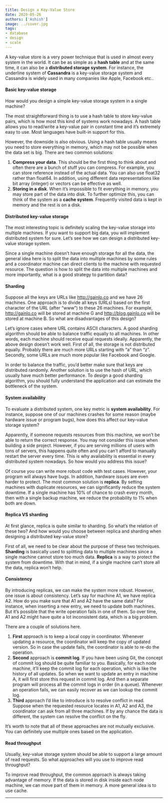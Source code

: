 ```yaml
---
title: Design a Key-Value Store
date: 2020-05-26
authors: ['Ashish']
image: ../cover.jpg
tags:
- database
- design
- scale
---
```

A key-value store is a very power technique that is used in almost every system in the world. It can be as simple as a **hash table** and at the same time, it can also be a **distributed storage system**. For instance, the underline system of **Cassandra** is a key-value storage system and Cassandra is widely used in many companies like Apple, Facebook etc..

#### Basic key-value storage
How would you design a simple key-value storage system in a single machine?

The most straightforward thing is to use a hash table to store key-value pairs, which is how most this kind of systems work nowadays. A hash table allows you to read/write a key-value pair in constant time and it’s extremely easy to use. Most languages have built-in support for this.

However, the downside is also obvious. Using a hash table usually means you need to store everything in memory, which may not be possible when the data set is big. There are two common solutions:
1. **Compress your data**. This should be the first thing to think about and often there are a bunch of stuff you can compress. For example, you can store reference instead of the actual data. You can also use float32 rather than float64. In addition, using different data representations like bit array (integer) or vectors can be effective as well.
2. **Storing in a disk**. When it’s impossible to fit everything in memory, you may store part of the data into disk. To further optimize this, you can think of the system as a **cache system**. Frequently visited data is kept in memory and the rest is on a disk.

#### Distributed key-value storage
The most interesting topic is definitely scaling the key-value storage into multiple machines. If you want to support big data, you will implement distributed system for sure. Let’s see how we can design a distributed key-value storage system.

Since a single machine doesn’t have enough storage for all the data, the general idea here is to split the data into multiple machines by some rules and a coordinator machine can direct clients to the machine with requested resource. The question is how to split the data into multiple machines and more importantly, what is a good strategy to partition data?

#### Sharding
Suppose all the keys are URLs like http://gainlo.co and we have 26 machines. One approach is to divide all keys (URLs) based on the first character of the URL (after “www”) to these 26 machines. For example, http://gainlo.co will be stored at machine G and http://blog.gainlo.co will be stored at machine B. So what are disadvantages of this design?

Let’s ignore cases where URL contains ASCII characters. A good sharding algorithm should be able to balance traffic equally to all machines. In other words, each machine should receive equal requests ideally. Apparently, the above design doesn’t work well. First of all, the storage is not distributed equally. Probably there are much more URLs starting with “a” than “z”. Secondly, some URLs are much more popular like Facebook and Google.

In order to balance the traffic, you’d better make sure that keys are distributed randomly. Another solution is to use the hash of URL, which usually have much better performance. To design a good sharding algorithm, you should fully understand the application and can estimate the bottleneck of the system.

#### System availability
To evaluate a distributed system, one key metric is **system availability**. For instance, suppose one of our machines crashes for some reason (maybe hardware issue or program bugs), how does this affect our key-value storage system?

Apparently, if someone requests resources from this machine, we won’t be able to return the correct response. You may not consider this issue when building a side project. However, if you are serving millions of users with tons of servers, this happens quite often and you can’t afford to manually restart the server every time. This is why availability is essential in every distributed system nowadays. So how would you address this issue?

Of course you can write more robust code with test cases. However, your program will always have bugs. In addition, hardware issues are even harder to protect. The most common solution is **replica**. By setting machines with duplicate resources, we can significantly reduce the system downtime. If a single machine has 10% of chance to crash every month, then with a single backup machine, we reduce the probability to 1% when both are down.

#### Replica VS sharding
At first glance, replica is quite similar to sharding. So what’s the relation of these two? And how would you choose between replica and sharding when designing a distributed key-value store?

First of all, we need to be clear about the purpose of these two techniques. **Sharding** is basically used to splitting data to multiple machines since a single machine cannot store too much data. **Replica** is a way to protect the system from downtime. With that in mind, if a single machine can’t store all the data, replica won’t help.

#### Consistency
By introducing replicas, we can make the system more robust. However, one issue is about consistency. Let’s say for machine A1, we have replica A2. How do you make sure that A1 and A2 have the same data? For instance, when inserting a new entry, we need to update both machines. But it’s possible that the write operation fails in one of them. So over time, A1 and A2 might have quite a lot inconsistent data, which is a big problem.

There are a couple of solutions here. 
1. **First** approach is to keep a local copy in coordinator. Whenever updating a resource, the coordinator will keep the copy of updated version. So in case the update fails, the coordinator is able to re-do the operation.
2. **Second** approach is **commit log**. If you have been using Git, the concept of commit log should be quite familiar to you. Basically, for each node machine, it’ll keep the commit log for each operation, which is like the history of all updates. So when we want to update an entry in machine A, it will first store this request in commit log. And then a separate program will process all the commit logs in order (in a queue). Whenever an operation fails, we can easily recover as we can lookup the commit log.
3. **Third** approach I’d like to introduce is to resolve conflict in read. Suppose when the requested resource locates in A1, A2 and A3, the coordinator can ask from all three machines. If by any chance the data is different, the system can resolve the conflict on the fly.

It’s worth to note that all of these approaches are not mutually exclusive. You can definitely use multiple ones based on the application.

#### Read throughput
Usually, key-value storage system should be able to support a large amount of read requests. So what approaches will you use to improve read throughput?

To improve read throughput, the common approach is always taking advantage of memory. If the data is stored in disk inside each node machine, we can move part of them in memory. A more general idea is to use cache.



---